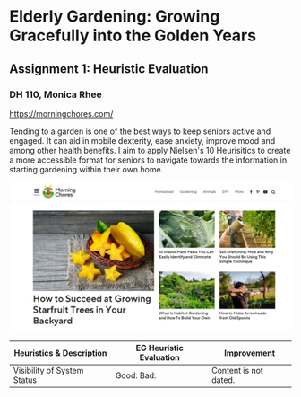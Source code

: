 # Elderly Gardening: Growing Gracefully into the Golden Years
## Assignment 1: Heuristic Evaluation
### DH 110, Monica Rhee

https://morningchores.com/

Tending to a garden is one of the best ways to keep seniors active and engaged. It can aid in mobile dexterity, ease anxiety, improve mood and among other health benefits. I aim to apply Nielsen's 10 Heurisitics to create a more accessible format for seniors to navigate towards the information in starting gardening within their own home.

<img src="https://github.com/monicakr1/DH110/blob/main/img/mc.jpg">

| Heuristics & Description | EG Heuristic Evaluation | Improvement |
| -------------------------- | ---------------------- | ----------|
| Visibility of System Status |  Good: Bad: | Content is not dated. |
